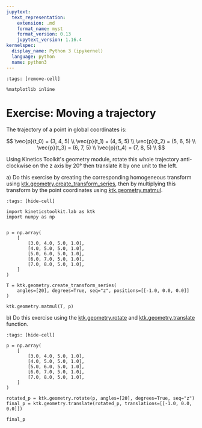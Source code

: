 ```yaml
---
jupytext:
  text_representation:
    extension: .md
    format_name: myst
    format_version: 0.13
    jupytext_version: 1.16.4
kernelspec:
  display_name: Python 3 (ipykernel)
  language: python
  name: python3
---
```


```{code-cell} ipython3
:tags: [remove-cell]

%matplotlib inline
```

# Exercise: Moving a trajectory

The trajectory of a point in global coordinates is:

$$
\vec{p}(t_0) = (3, 4, 5) \\
\vec{p}(t_1) = (4, 5, 5) \\
\vec{p}(t_2) = (5, 6, 5) \\
\vec{p}(t_3) = (6, 7, 5) \\
\vec{p}(t_4) = (7, 8, 5) \\
$$

Using Kinetics Toolkit's geometry module, rotate this whole trajectory anti-clockwise on the z axis by 20° then translate it by one unit to the left.

a) Do this exercise by creating the corresponding homogeneous transform using [ktk.geometry.create_transform_series](api/ktk.geometry.create_transform_series.rst), then by multiplying this transform by the point coordinates using [ktk.geometry.matmul](api/ktk.geometry.matmul.rst).

```{code-cell} ipython3
:tags: [hide-cell]

import kineticstoolkit.lab as ktk
import numpy as np


p = np.array(
    [
        [3.0, 4.0, 5.0, 1.0],
        [4.0, 5.0, 5.0, 1.0],
        [5.0, 6.0, 5.0, 1.0],
        [6.0, 7.0, 5.0, 1.0],
        [7.0, 8.0, 5.0, 1.0],
    ]
)

T = ktk.geometry.create_transform_series(
    angles=[20], degrees=True, seq="z", positions=[[-1.0, 0.0, 0.0]]
)

ktk.geometry.matmul(T, p)
```

b) Do this exercise using the [ktk.geometry.rotate](api/ktk.geometry.rotate.rst) and [ktk.geometry.translate](api/ktk.geometry.translate.rst) function.

```{code-cell} ipython3
:tags: [hide-cell]

p = np.array(
    [
        [3.0, 4.0, 5.0, 1.0],
        [4.0, 5.0, 5.0, 1.0],
        [5.0, 6.0, 5.0, 1.0],
        [6.0, 7.0, 5.0, 1.0],
        [7.0, 8.0, 5.0, 1.0],
    ]
)

rotated_p = ktk.geometry.rotate(p, angles=[20], degrees=True, seq="z")
final_p = ktk.geometry.translate(rotated_p, translations=[[-1.0, 0.0, 0.0]])

final_p
```
